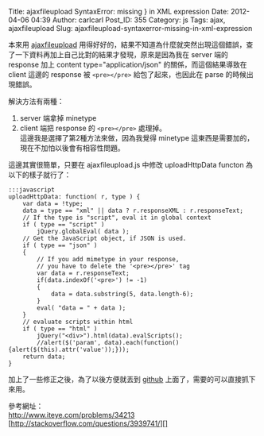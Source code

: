 Title: ajaxfileupload SyntaxError: missing } in XML expression
Date: 2012-04-06 04:39
Author: carlcarl
Post_ID: 355
Category: js
Tags: ajax, ajaxfileupload
Slug: ajaxfileupload-syntaxerror-missing-in-xml-expression

本來用 [ajaxfileupload][]
用得好好的，結果不知道為什麼就突然出現這個錯誤，查了一下資料再加上自己比對的結果才發現，原來是因為我在
server 端的 response 加上 content type="application/json"
的關係，而這個結果導致在 client 這邊的 response 被 `<pre></pre>`
給包了起來，也因此在 parse 的時候出現錯誤。

解決方法有兩種：  
1. server 端拿掉 minetype  
2. client 端把 response 的 `<pre></pre>` 處理掉。  
這邊我是選擇了第2種方法來做，因為我覺得 minetype
這東西是需要加的，現在不加怕以後會有相容性問題。

這邊其實很簡單，只要在 ajaxfileupload.js 中修改 uploadHttpData functon
為以下的樣子就行了：

    :::javascript
    uploadHttpData: function( r, type ) {
        var data = !type;
        data = type == "xml" || data ? r.responseXML : r.responseText;
        // If the type is "script", eval it in global context
        if ( type == "script" )
            jQuery.globalEval( data );
        // Get the JavaScript object, if JSON is used.
        if ( type == "json" )
        {
            // If you add mimetype in your response,
            // you have to delete the '<pre></pre>' tag
            var data = r.responseText;
            if(data.indexOf('<pre>') != -1)
            {
                data = data.substring(5, data.length-6);
            }
            eval( "data = " + data );
        }
        // evaluate scripts within html
        if ( type == "html" )
            jQuery("<div>").html(data).evalScripts();
            //alert($('param', data).each(function(){alert($(this).attr('value'));}));
        return data;
    }


加上了一些修正之後，為了以後方便就丟到 [github][]
上面了，需要的可以直接抓下來用。

參考網址：  
<http://www.iteye.com/problems/34213>  
[http://stackoverflow.com/questions/3939741/][]

  [ajaxfileupload]: http://www.phpletter.com/Our-Projects/AjaxFileUpload/
  [github]: https://github.com/carlcarl/AjaxFileUpload
  [http://stackoverflow.com/questions/3939741/]: http://stackoverflow.com/questions/3939741/ajaxfileupload-syntaxerror-missing-in-xml-expression
